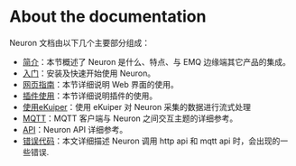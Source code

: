 # About the documentation

Neuron 文档由以下几个主要部分组成：

* [简介](./introduction.md)：本节概述了 Neuron 是什么、特点、与 EMQ 边缘端其它产品的集成。
* [入门](./getting-started/installation.md)：安装及快速开始使用 Neuron。
* [网页指南](./dashboard-operation/login.md)：本节详细说明 Web 界面的使用。
* [插件使用](./module-plugins/module-list.md)：本节详细说明插件的使用。
* [使用eKuiper](https://github.com/lf-edge/ekuiper/blob/master/docs/zh_CN/tutorials/neuron/neuron_integration_tutorial.md)：使用 eKuiper 对 Neuron 采集的数据进行流式处理
* [MQTT](./mqtt.md)：MQTT 客户端与 Neuron 之间交互主题的详细参考。
* [API](./api.md)：Neuron API 详细参考。
* [错误代码](./error-code.md)：本文详细描述 Neuron 调用 http api 和 mqtt api 时，会出现的一些错误.

